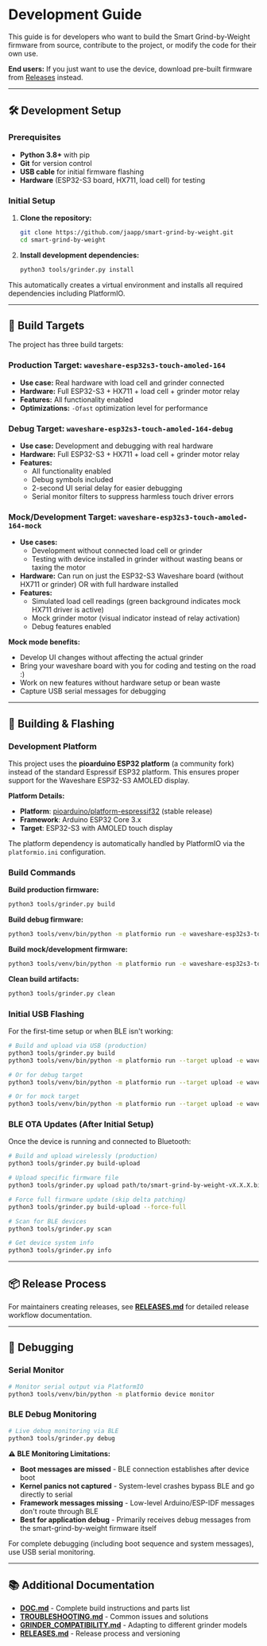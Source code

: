 # Development Guide

This guide is for developers who want to build the Smart Grind-by-Weight firmware from source, contribute to the project, or modify the code for their own use.

**End users:** If you just want to use the device, download pre-built firmware from [Releases](https://github.com/jaapp/smart-grind-by-weight/releases) instead.

---

## 🛠️ Development Setup

### Prerequisites

- **Python 3.8+** with pip
- **Git** for version control
- **USB cable** for initial firmware flashing
- **Hardware** (ESP32-S3 board, HX711, load cell) for testing

### Initial Setup

1. **Clone the repository:**
   ```bash
   git clone https://github.com/jaapp/smart-grind-by-weight.git
   cd smart-grind-by-weight
   ```

2. **Install development dependencies:**
   ```bash
   python3 tools/grinder.py install
   ```

This automatically creates a virtual environment and installs all required dependencies including PlatformIO.

---

## 🔧 Build Targets

The project has three build targets:

### Production Target: `waveshare-esp32s3-touch-amoled-164`
- **Use case:** Real hardware with load cell and grinder connected
- **Hardware:** Full ESP32-S3 + HX711 + load cell + grinder motor relay
- **Features:** All functionality enabled
- **Optimizations:** `-Ofast` optimization level for performance

### Debug Target: `waveshare-esp32s3-touch-amoled-164-debug`
- **Use case:** Development and debugging with real hardware
- **Hardware:** Full ESP32-S3 + HX711 + load cell + grinder motor relay
- **Features:**
  - All functionality enabled
  - Debug symbols included
  - 2-second UI serial delay for easier debugging
  - Serial monitor filters to suppress harmless touch driver errors

### Mock/Development Target: `waveshare-esp32s3-touch-amoled-164-mock`
- **Use cases:**
  - Development without connected load cell or grinder
  - Testing with device installed in grinder without wasting beans or taxing the motor
- **Hardware:** Can run on just the ESP32-S3 Waveshare board (without HX711 or grinder) OR with full hardware installed
- **Features:**
  - Simulated load cell readings (green background indicates mock HX711 driver is active)
  - Mock grinder motor (visual indicator instead of relay activation)
  - Debug features enabled

**Mock mode benefits:**
- Develop UI changes without affecting the actual grinder
- Bring your waveshare board with you for coding and testing on the road :)
- Work on new features without hardware setup or bean waste
- Capture USB serial messages for debugging

---

## 🚀 Building & Flashing

### Development Platform

This project uses the **pioarduino ESP32 platform** (a community fork) instead of the standard Espressif ESP32 platform. This ensures proper support for the Waveshare ESP32-S3 AMOLED display.

**Platform Details:**
- **Platform**: [pioarduino/platform-espressif32](https://github.com/pioarduino/platform-espressif32) (stable release)
- **Framework**: Arduino ESP32 Core 3.x
- **Target**: ESP32-S3 with AMOLED touch display

The platform dependency is automatically handled by PlatformIO via the `platformio.ini` configuration.

### Build Commands

**Build production firmware:**
```bash
python3 tools/grinder.py build
```

**Build debug firmware:**
```bash
python3 tools/venv/bin/python -m platformio run -e waveshare-esp32s3-touch-amoled-164-debug
```

**Build mock/development firmware:**
```bash
python3 tools/venv/bin/python -m platformio run -e waveshare-esp32s3-touch-amoled-164-mock
```

**Clean build artifacts:**
```bash
python3 tools/grinder.py clean
```

### Initial USB Flashing

For the first-time setup or when BLE isn't working:

```bash
# Build and upload via USB (production)
python3 tools/grinder.py build
python3 tools/venv/bin/python -m platformio run --target upload -e waveshare-esp32s3-touch-amoled-164

# Or for debug target
python3 tools/venv/bin/python -m platformio run --target upload -e waveshare-esp32s3-touch-amoled-164-debug

# Or for mock target
python3 tools/venv/bin/python -m platformio run --target upload -e waveshare-esp32s3-touch-amoled-164-mock
```

### BLE OTA Updates (After Initial Setup)

Once the device is running and connected to Bluetooth:

```bash
# Build and upload wirelessly (production)
python3 tools/grinder.py build-upload

# Upload specific firmware file
python3 tools/grinder.py upload path/to/smart-grind-by-weight-vX.X.X.bin

# Force full firmware update (skip delta patching)
python3 tools/grinder.py build-upload --force-full

# Scan for BLE devices
python3 tools/grinder.py scan

# Get device system info
python3 tools/grinder.py info
```

---

## 📦 Release Process

For maintainers creating releases, see **[RELEASES.md](RELEASES.md)** for detailed release workflow documentation.

---

## 🐛 Debugging

### Serial Monitor

```bash
# Monitor serial output via PlatformIO
python3 tools/venv/bin/python -m platformio device monitor
```

### BLE Debug Monitoring

```bash
# Live debug monitoring via BLE
python3 tools/grinder.py debug
```

**⚠️ BLE Monitoring Limitations:**
- **Boot messages are missed** - BLE connection establishes after device boot
- **Kernel panics not captured** - System-level crashes bypass BLE and go directly to serial
- **Framework messages missing** - Low-level Arduino/ESP-IDF messages don't route through BLE
- **Best for application debug** - Primarily receives debug messages from the smart-grind-by-weight firmware itself

For complete debugging (including boot sequence and system messages), use USB serial monitoring.

---

## 📚 Additional Documentation

- **[DOC.md](DOC.md)** - Complete build instructions and parts list
- **[TROUBLESHOOTING.md](TROUBLESHOOTING.md)** - Common issues and solutions
- **[GRINDER_COMPATIBILITY.md](GRINDER_COMPATIBILITY.md)** - Adapting to different grinder models
- **[RELEASES.md](RELEASES.md)** - Release process and versioning